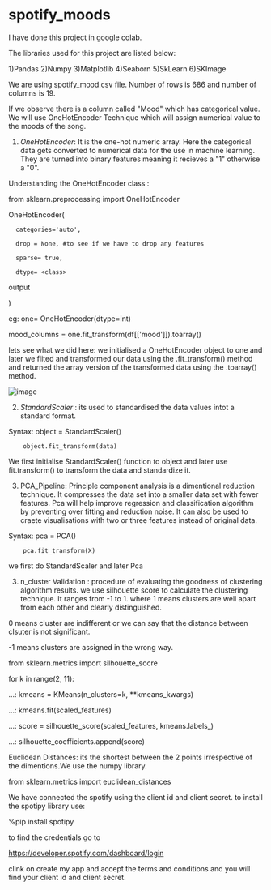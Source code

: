 # spotify_moods

I have done this project in google colab. 

The libraries used for this project are listed below: 

1)Pandas 
2)Numpy 
3)Matplotlib 
4)Seaborn 
5)SkLearn 
6)SKImage 

We are using spotify_mood.csv file. Number of rows is 686 and number of columns is 19.

If we observe there is a column called "Mood" which has categorical value. We will use OneHotEncoder Technique which will assign numerical value to the moods of the song. 


1) *OneHotEncoder*: It is the one-hot numeric array. Here the categorical data gets converted to numerical data for the use in machine learning. They are turned into binary features meaning it recieves a "1" otherwise a "0". 

Understanding the OneHotEncoder class : 

from sklearn.preprocessing import OneHotEncoder 


OneHotEncoder( 

      categories='auto', 
      
      drop = None, #to see if we have to drop any features 
      
      sparse= true, 
      
      dtype= <class> 
      
output

)
      

eg: 
one= OneHotEncoder(dtype=int)

mood_columns = one.fit_transform(df[['mood']]).toarray()


lets see what we did here:
we initialised a OneHotEncoder object to one and later we fiited and transformed our data using the .fit_transform() method and returned the array version of the transformed data using the .toarray() method. 


![image](https://user-images.githubusercontent.com/22547288/227235936-fd280700-44fc-4715-b563-81debb36df55.png)

2) *StandardScaler* : its used to standardised the data values intot a standard format. 

Syntax: object = StandardScaler()
        
        object.fit_transform(data) 
        
We first initialise StandardScaler() function to object and later use fit.transform() to transform the data and standardize it. 

3) PCA_Pipeline: Principle component analysis is a dimentional reduction technique. It compresses the data set into a smaller data set with fewer features. Pca will help improve regression and classification algorithm by preventing over fitting and reduction noise. It can also be used to craete visualisations with two or three features instead of original data. 

Syntax: pca = PCA()
        
        pca.fit_transform(X)
        
 we first do StandardScaler and later Pca 
 
 
 3) n_cluster Validation : procedure of evaluating the goodness of clustering algorithm results. 
 we use silhouette score to calculate the clustering technique. It ranges from -1 to 1. 
 where 1 means clusters are well apart from each other and clearly distinguished. 
 
 0 means cluster are indifferent or we can say that the distance between clsuter is not significant.
 
 -1 means clusters are assigned in the wrong way.
 
 from sklearn.metrics import silhouette_socre 
 
 for k in range(2, 11):
 
   ...:     kmeans = KMeans(n_clusters=k, **kmeans_kwargs)
   
   ...:     kmeans.fit(scaled_features)
   
   ...:     score = silhouette_score(scaled_features, kmeans.labels_)
   
   ...:     silhouette_coefficients.append(score)
   
Euclidean Distances: 
its the shortest between the 2 points irrespective of the dimentions.We use the numpy library. 

from sklearn.metrics import euclidean_distances


 We have connected the spotify using the client id and client secret. 
   to install the spotipy library use: 
   
   %pip install spotipy
   
   to find the credentials go to 
   
   https://developer.spotify.com/dashboard/login
   
   clink on create my app and accept the terms and conditions and you will find your client id and client secret. 
   
   
   


  
  
 
 
 

